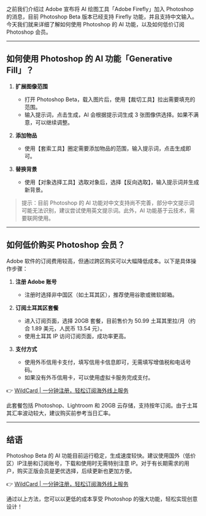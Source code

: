 之前我们介绍过 Adobe 宣布将 AI 绘图工具「Adobe Firefly」加入 Photoshop 的消息，目前 Photoshop Beta 版本已经支持 Firefly 功能，并且支持中文输入。今天我们就来详细了解如何使用 Photoshop 的 AI 功能，以及如何低价订阅 Photoshop 会员。

---

## 如何使用 Photoshop 的 AI 功能「Generative Fill」？

1. **扩展图像范围**  
   - 打开 Photoshop Beta，载入图片后，使用【裁切工具】拉出需要填充的范围。  
   - 输入提示词，点击生成，AI 会根据提示词生成 3 张图像供选择。如果不满意，可以继续调整。

2. **添加物品**  
   - 使用【套索工具】圈定需要添加物品的范围，输入提示词，点击生成即可。

3. **替换背景**  
   - 使用【对象选择工具】选取对象后，选择【反向选取】，输入提示词并生成新背景。

> 提示：目前 Photoshop 的 AI 功能对中文支持尚不完善，部分中文提示词可能无法识别，建议尝试使用英文提示词。此外，AI 功能基于云技术，需要联网使用。

---

## 如何低价购买 Photoshop 会员？

Adobe 软件的订阅费用较高，但通过跨区购买可以大幅降低成本。以下是具体操作步骤：

1. **注册 Adobe 账号**  
   - 注册时选择非中国区（如土耳其区），推荐使用谷歌或微软邮箱。

2. **订阅土耳其区套餐**  
   - 进入订阅页面，选择 20GB 套餐，目前售价为 50.99 土耳其里拉/月（约合 1.89 美元，人民币 13.54 元）。  
   - 使用土耳其 IP 访问订阅页面，成功率更高。

3. **支付方式**  
   - 使用外币信用卡支付，填写信用卡信息即可，无需填写增值税和电话号码。  
   - 如果没有外币信用卡，可以使用虚拟卡服务完成支付。

👉 [WildCard | 一分钟注册，轻松订阅海外线上服务](https://bit.ly/bewildcard)

此套餐包括 Photoshop、Lightroom 和 20GB 云存储，支持按年订阅。由于土耳其汇率波动较大，建议购买前参考当日汇率。

---

## 结语

Photoshop Beta 的 AI 功能目前运行稳定，生成速度较快。建议使用国外（低价区）IP注册和订阅账号，下载和使用时无需特别注意 IP。对于有长期需求的用户，购买正版会员是更优选择，后续更新也更加方便。

👉 [WildCard | 一分钟注册，轻松订阅海外线上服务](https://bit.ly/bewildcard)

通过以上方法，您可以以更低的成本享受 Photoshop 的强大功能，轻松实现创意设计！